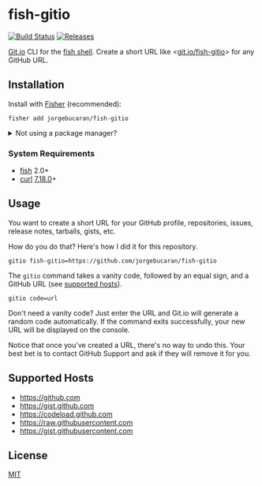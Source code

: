 # fish-gitio

[![Build Status](https://img.shields.io/travis/jorgebucaran/fish-gitio.svg)](https://travis-ci.org/jorgebucaran/fish-gitio)
[![Releases](https://img.shields.io/github/release/jorgebucaran/fish-gitio.svg?label=latest)](https://github.com/jorgebucaran/fish-gitio/releases)

[Git.io](https://git.io) CLI for the [fish shell](https://fishshell.com). Create a short URL like <[git.io/fish-gitio](https://git.io/fish-gitio)> for any GitHub URL.

## Installation

Install with [Fisher](https://github.com/jorgebucaran/fisher) (recommended):

```
fisher add jorgebucaran/fish-gitio
```

<details>
<summary>Not using a package manager?</summary>

---

Download `gitio.fish` to any directory on your functions path.

```fish
set -q XDG_CONFIG_HOME; or set XDG_CONFIG_HOME ~/.config
curl https://git.io/gitio.fish --create-dirs -sLo $XDG_CONFIG_HOME/fish/functions/gitio.fish
```

To uninstall, remove the file.

</details>

### System Requirements

- [fish](https://github.com/fishshell) 2.0+
- [curl](https://github.com/curl/curl) [7.18.0](https://curl.haxx.se/changes.html#7_18_0)+

## Usage

You want to create a short URL for your GitHub profile, repositories, issues, release notes, tarballs, gists, etc.

How do you do that? Here's how I did it for this repository.

```fish
gitio fish-gitio=https://github.com/jorgebucaran/fish-gitio
```

The `gitio` command takes a vanity code, followed by an equal sign, and a GitHub URL (see [supported hosts](#supported-hosts)).

```
gitio code=url
```

Don't need a vanity code? Just enter the URL and Git.io will generate a random code automatically. If the command exits successfully, your new URL will be displayed on the console.

Notice that once you've created a URL, there's no way to undo this. Your best bet is to contact GitHub Support and ask if they will remove it for you.

## Supported Hosts

- https://github.com
- https://gist.github.com
- https://codeload.github.com
- https://raw.githubusercontent.com
- https://gist.githubusercontent.com

## License

[MIT](LICENSE.md)
